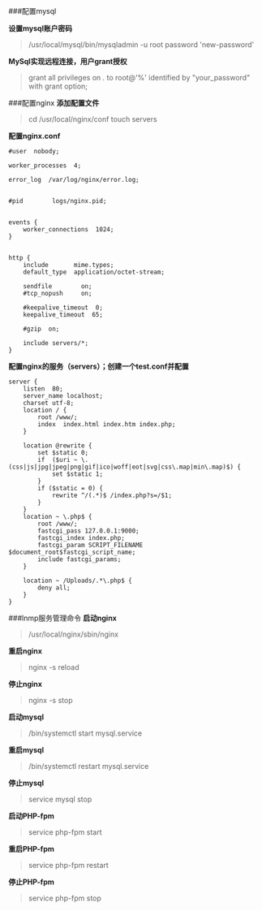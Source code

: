 ###配置mysql
	
**设置mysql账户密码**
>/usr/local/mysql/bin/mysqladmin -u root password 'new-password'

**MySql实现远程连接，用户grant授权**
>grant all privileges on *.* to root@'%' identified by "your_password" with grant option;

###配置nginx
**添加配置文件**
>cd /usr/local/nginx/conf
>touch servers

**配置nginx.conf**
```
#user  nobody;

worker_processes  4;

error_log  /var/log/nginx/error.log;


#pid        logs/nginx.pid;


events {
    worker_connections  1024;
}


http {
    include       mime.types;
    default_type  application/octet-stream;

    sendfile        on;
    #tcp_nopush     on;

    #keepalive_timeout  0;
    keepalive_timeout  65;

    #gzip  on;

    include servers/*;
}
```
**配置nginx的服务（servers）；创建一个test.conf并配置**
```
server {
    listen  80;
    server_name localhost;
    charset utf-8;
    location / {
        root /www/;
        index  index.html index.htm index.php;
    }
    
    location @rewrite {
        set $static 0;
        if  ($uri ~ \.(css|js|jpg|jpeg|png|gif|ico|woff|eot|svg|css\.map|min\.map)$) {
            set $static 1;
        }
        if ($static = 0) {
            rewrite ^/(.*)$ /index.php?s=/$1;
        }
    }
    location ~ \.php$ {
        root /www/;
        fastcgi_pass 127.0.0.1:9000;
        fastcgi_index index.php;
        fastcgi_param SCRIPT_FILENAME $document_root$fastcgi_script_name;
        include fastcgi_params;
    }
   
    location ~ /Uploads/.*\.php$ {
        deny all;
    }
}
```
###lnmp服务管理命令
**启动nginx**
>/usr/local/nginx/sbin/nginx

**重启nginx**
>nginx -s reload

**停止nginx**
>nginx -s stop

**启动mysql**
>/bin/systemctl start mysql.service

**重启mysql**
>/bin/systemctl restart mysql.service

**停止mysql**
>service mysql stop

**启动PHP-fpm**
>service php-fpm start

**重启PHP-fpm**
>service php-fpm restart

**停止PHP-fpm**
>service php-fpm stop





